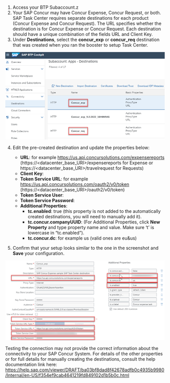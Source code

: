1. Access your BTP Subaccount.z
2. Your SAP Concur may have Concur Expense, Concur Request, or both. SAP Task Center requires separate destinations for each product (Concur Expense and Concur Request). The URL specifies whether the destination is for Concur Expense or Concur Request. Each destination should have a unique combination of the fields URL and Client Key.
3. Under **Destinations**, select the **concur_exp** or **concur_req** destination that was created when you ran the booster to setup Task Center.
   
<img alt="update_destination_1" src="update_destination_1.png"/>

4. Edit the pre-created destination and update the properties below:
   * __URL__: <Your Concur Data Center API URL> for example https://us.api.concursolutions.com/expensereports
    (https://<datacenter_base_URI>/expensereports for Expense or https://<datacenter_base_URI>/travelrequest for Requests)
   * __Client Key__: <Company Request Token obtained in SAP Concur>
   * __Token Service URL__: <Your Concur Token Service URL> for example https://us.api.concursolutions.com/oauth2/v0/token (https://<datacenter_base_URI>/oauth2/v0/token)
   * __Token Service User__: <Company UUID Obtained in SAP Concur>
   * __Token Service Password__: <Company Request Token obtained in SAP Concur>
   * __Additional Properties__:
     * __tc.enabled__: true (this property is not added to the automatically created destinations, you will need to manually add it).
     * __tc.concur.companyUUID__: <Your Company UUID>
  (For Additional Properties, click __New Property__ and type property name and value.  Make sure ‘t’ is lowercase in “tc.enabled”).
     * __tc.concur.dc__: <Your Concur DC> for example us (valid ones are eu&us)
  
5. Confirm that your setup looks similar to the one in the screenshot and __Save__ your configuration.

<img alt="update_destination_2" src="update_destination_2.png"/>

Testing the connection may not provide the correct information about the connectivity to your SAP Concur System.
For details of the other properties or for full details for manually creating the destinations, consult the help documentation link here: 
https://help.sap.com/viewer/DRAFT/ba03bf8dad8f42678adfb0c4935b9980/Internal/en-US/f354ef9cab4641219fd849102d1b5b0c.html 

